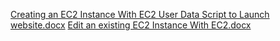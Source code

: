 [Creating an EC2 Instance With EC2 User Data Script to Launch website.docx](https://github.com/SowmyaRaji2349/cloud-computing-internship/files/12030759/Creating.an.EC2.Instance.With.EC2.User.Data.Script.to.Launch.website.docx)
[Edit an  existing EC2 Instance With EC2.docx](https://github.com/SowmyaRaji2349/cloud-computing-internship/files/12030723/Edit.an.existing.EC2.Instance.With.EC2.docx)
